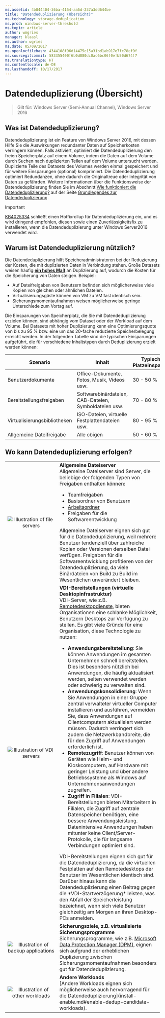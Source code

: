 ```yaml
---
ms.assetid: 4b844404-36ba-4154-aa5d-237a3dd644be
title: "Datendeduplizierung (Übersicht)"
ms.technology: storage-deduplication
ms.prod: windows-server-threshold
ms.topic: article
author: wmgries
manager: klaasl
ms.author: wgries
ms.date: 05/09/2017
ms.openlocfilehash: 4344108f96d14475c15a31bd1ab917e7fc78ef9f
ms.sourcegitcommit: 583355400f6b0d880dc0ac6bc06f0efb50d674f7
ms.translationtype: HT
ms.contentlocale: de-DE
ms.lasthandoff: 10/17/2017
---
```

# <a name="data-deduplication-overview"></a>Datendeduplizierung (Übersicht)

> Gilt für: Windows Server (Semi-Annual Channel), Windows Server 2016

## <a name="what-is-dedup"></a>Was ist Datendeduplizierung?

Datendeduplizierung ist ein Feature von Windows Server 2016, mit dessen Hilfe Sie die Auswirkungen redundanter Daten auf Speicherkosten verringern können. Falls aktiviert, optimiert die Datendeduplizierung den freien Speicherplatz auf einem Volume, indem die Daten auf dem Volume durch Suchen nach duplizierten Teilen auf dem Volume untersucht werden. Duplizierte Teile des Datasets des Volumes werden einmal gespeichert und für weitere Einsparungen (optional) komprimiert. Die Datendeduplizierung optimiert Redundanzen, ohne dadurch die Originaltreue oder Integrität von Daten zu gefährden. Weitere Informationen über die Funktionsweise der Datendeduplizierung finden Sie im Abschnitt [Wie funktioniert die Datendeduplizierung?](understand.md#how-does-dedup-work) auf der Seite [Grundlegendes zur Datendeduplizierung](understand.md).

> [!Important]  
> [KB4025334](https://support.microsoft.com/kb/4025334) schließt einen Hotfixrollup für Datendeduplizierung ein, und es wird dringend empfohlen, diesen sowie einen Zuverlässigkeitsfix zu installieren, wenn die Datendeduplizierung unter Windows Server2016 verwendet wird.

## <a name="why-is-dedup-useful"></a>Warum ist Datendeduplizierung nützlich?

Die Datendeduplizierung hilft Speicheradministratoren bei der Reduzierung der Kosten, die mit duplizierten Daten in Verbindung stehen. Große Datasets weisen häufig **<u>ein hohes Maß</u>** an Duplizierung auf, wodurch die Kosten für die Speicherung von Daten steigen. Beispiel:

- Auf Dateifreigaben von Benutzern befinden sich möglicherweise viele Kopien von gleichen oder ähnlichen Dateien.
- Virtualisierungsgäste können von VM zu VM fast identisch sein.
- Sicherungsmomentaufnahmen weisen möglicherweise geringe Unterschiede zum Vortag auf.

Die Einsparungen von Speicherplatz, die Sie mit Datendeduplizierung erzielen können, sind abhängig vom Dataset oder der Workload auf dem Volume. Bei Datasets mit hoher Duplizierung kann eine Optimierungsquote von bis zu 95 % bzw. eine um das 20-fache reduzierte Speicherbelegung erreicht werden. In der folgenden Tabelle sind die typischen Einsparungen aufgeführt, die für verschiedene Inhaltstypen durch Deduplizierung erzielt werden können:

| Szenario       | Inhalt                                        | Typische Platzeinsparung |
|----------------|------------------------------------------------|-----------------------|
| Benutzerdokumente | Office-Dokumente, Fotos, Musik, Videos usw.  | 30 - 50 %                |
| Bereitstellungsfreigaben | Softwarebinärdateien, CAB-Dateien, Symboldateien usw. | 70 - 80 %                |
| Virtualisierungsbibliotheken | ISO-Dateien, virtuelle Festplattendateien usw.  | 80 - 95 %                |
| Allgemeine Dateifreigabe | Alle obigen                           | 50 - 60 %                |

## <a id="when-can-dedup-be-used"></a>Wo kann Datendeduplizierung erfolgen?  
<table>
    <tbody>
        <tr>
            <td style="text-align:center;min-width:150px;vertical-align:center;"><img src="media/overview-clustered-gpfs.png" alt="Illustration of file servers" /></td>
            <td style="vertical-align:top">
                <b>Allgemeine Dateiserver</b><br />
Allgemeine Dateiserver sind Server, die beliebige der folgenden Typen von Freigaben enthalten können: <ul>
                    <li>Teamfreigaben</li>
                    <li>Basisordner von Benutzern</li>
                    <li><a href="https://technet.microsoft.com/library/dn265974.aspx">Arbeitsordner</a></li>
                    <li>Freigaben für die Softwareentwicklung</li>
                </ul>
Allgemeine Dateiserver eignen sich gut für die Datendeduplizierung, weil mehrere Benutzer tendenziell über zahlreiche Kopien oder Versionen derselben Datei verfügen. Freigaben für die Softwareentwicklung profitieren von der Datendeduplizierung, da viele Binärdateien von Build zu Build im Wesentlichen unverändert bleiben. 
            </td>
        </tr>
        <tr>
            <td style="text-align:center;min-width:150px;vertical-align:center;"><img src="media/overview-vdi.png" alt="Illustration of VDI servers" /></td>
            <td style="vertical-align:top">
                <b>VDI-Bereitstellungen (virtuelle Desktopinfrastruktur)</b><br />
VDI-Server, wie z.B. <a href="https://technet.microsoft.com/library/cc725560.aspx">Remotedesktopdienste</a>, bieten Organisationen eine schlanke Möglichkeit, Benutzern Desktops zur Verfügung zu stellen. Es gibt viele Gründe für eine Organisation, diese Technologie zu nutzen: <ul>
                    <li><b>Anwendungsbereitstellung</b>: Sie können Anwendungen im gesamten Unternehmen schnell bereitstellen. Dies ist besonders nützlich bei Anwendungen, die häufig aktualisiert werden, selten verwendet werden oder schwierig zu verwalten sind.</li>
                    <li><b>Anwendungskonsolidierung</b>: Wenn Sie Anwendungen in einer Gruppe zentral verwalteter virtueller Computer installieren und ausführen, vermeiden Sie, dass Anwendungen auf Clientcomputern aktualisiert werden müssen. Dadurch verringert sich zudem die Netzwerkbandbreite, die für den Zugriff auf Anwendungen erforderlich ist.</li>
                    <li><b>Remotezugriff</b>: Benutzer können von Geräten wie Heim- und Kioskcomputern, auf Hardware mit geringer Leistung und über andere Betriebssysteme als Windows auf Unternehmensanwendungen zugreifen.</li>
                    <li><b>Zugriff in Filialen</b>: VDI-Bereitstellungen bieten Mitarbeitern in Filialen, die Zugriff auf zentrale Datenspeicher benötigen, eine bessere Anwendungsleistung. Datenintensive Anwendungen haben mitunter keine Client/Server-Protokolle, die für langsame Verbindungen optimiert sind.</li>
                </ul>
VDI-Bereitstellungen eignen sich gut für die Datendeduplizierung, da die virtuellen Festplatten auf den Remotedesktops der Benutzer im Wesentlichen identisch sind. Darüber hinaus kann die Datendeduplizierung einen Beitrag gegen die *VDI-Startverzögerung* leisten, was den Abfall der Speicherleistung bezeichnet, wenn sich viele Benutzer gleichzeitig am Morgen an ihren Desktop-PCs anmelden.
            </td>
        </tr>
        <tr>
            <td style="text-align:center;min-width:150px;vertical-align:center;"><img src="media/overview-backup.png" alt="Illustration of backup applications" /></td>
            <td style="vertical-align:top">
                <b>Sicherungsziele, z.B. virtualisierte Sicherungsprogramme</b><br />
Sicherungsprogramme, wie z.B. <a href="https://technet.microsoft.com/library/hh758173.aspx">Microsoft Data Protection Manager (DPM)</a>, eignen sich aufgrund der erheblichen Duplizierung zwischen Sicherungsmomentaufnahmen besonders gut für Datendeduplizierung.
            </td>
        </tr>
        <tr>
            <td style="text-align:center;min-width:150px;vertical-align:center;"><img src="media/overview-other.png" alt="Illustration of other workloads" /></td>
            <td style="vertical-align:top">
                <b>Andere Workloads</b><br />
                [Andere Workloads eignen sich möglicherweise auch hervorragend für die Datendeduplizierung](install-enable.md#enable-dedup-candidate-workloads).
            </td>
        </tr>
    </tbody>
</table>
